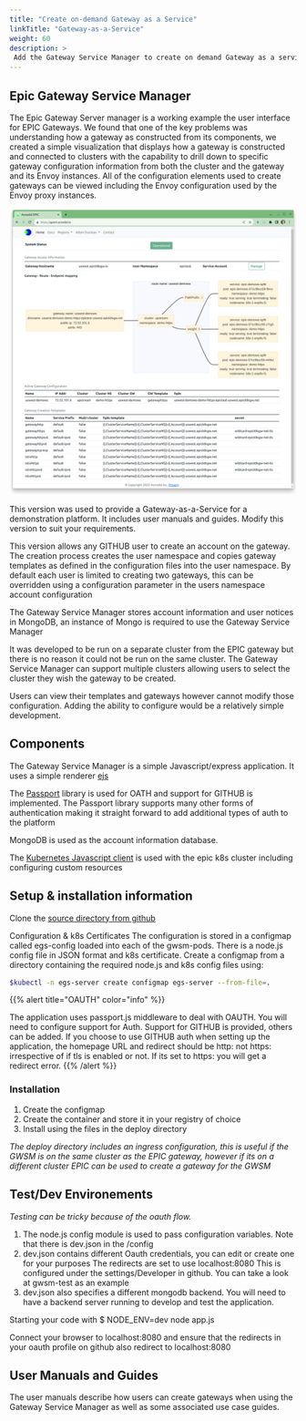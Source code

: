 ```yaml
---
title: "Create on-demand Gateway as a Service"
linkTitle: "Gateway-as-a-Service"
weight: 60
description: >
 Add the Gateway Service Manager to create on demand Gateway as a service
---
```


## Epic Gateway Service Manager

The Epic Gateway Server manager is a working example the user interface for EPIC Gateways.  We found that one of the key problems was understanding how a gateway as constructed from its components, we created a simple visualization that displays how a gateway is constructed and connected to clusters with the capability to drill down to specific gateway configuration information from both the cluster and the gateway and its Envoy instances.  All of the configuration elements used to create gateways can be viewed including the Envoy configuration used by the Envoy proxy instances.


<p align="center">
<img src="./user_manual/gwsm-working.png" style="width:600px">
</p>


This version was used to provide a Gateway-as-a-Service for a demonstration platform.  It includes user manuals and guides.  Modify this version to suit your requirements.

This version allows any GITHUB user to create an account on the gateway.  The creation process creates the user namespace and copies gateway templates as defined in the configuration files into the user namespace.  By default each user is limited to creating two gateways, this can be overridden using a configuration parameter in the users namespace account configuration

The Gateway Service Manager stores account information and user notices in MongoDB, an instance of Mongo is required to use the Gateway Service Manager

It was developed to be run on a separate cluster from the EPIC gateway but there is no reason it could not be run on the same cluster.  The Gateway Service Manager can support multiple clusters allowing users to select the cluster they wish the gateway to be created.

Users can view their templates and gateways however cannot modify those configuration.  Adding the ability to configure would be a relatively simple development.




## Components
The Gateway Service Manager is a simple Javascript/express application.  It uses a simple renderer [ejs](https://ejs.co/)

The [Passport](https://www.passportjs.org/) library is used for OATH and support for GITHUB is implemented.  The Passport library supports many other forms of authentication making it straight forward to add additional types of auth to the platform

MongoDB is used as the account information database.

The [Kubernetes Javascript client](https://github.com/kubernetes-client/javascript) is used with the epic k8s cluster including configuring custom resources



## Setup & installation information

Clone the [source directory from github](https://github.com/epic-gateway/service-manager)



Configuration & k8s Certificates
The configuration is stored in a configmap called egs-config loaded into each of the gwsm-pods.  There is a node.js config file in JSON format and k8s certificate.  Create a configmap from a directory containing the required node.js and k8s config files using:

```bash
$kubectl -n egs-server create configmap egs-server --from-file=.

```
{{% alert title="OAUTH" color="info" %}}

The application uses passport.js middleware to deal with OAUTH.  You will need to configure support for Auth.  Support for GITHUB is provided, others can be added.  If you choose to use GITHUB auth when setting up the application, the homepage URL and redirect should be http: not https: irrespective of if tls is enabled or not.  If its set to https: you will get a redirect error.
{{% /alert %}}

### Installation

1.  Create the configmap
2.  Create the container and store it in your registry of choice
3.  Install using the files in the deploy directory

*The deploy directory includes an ingress configuration, this is useful if the GWSM is on the same cluster as the EPIC gateway, however if its on a different cluster EPIC can be used to create a gateway for the GWSM*



## Test/Dev Environements
_Testing can be tricky because of the oauth flow._

1. The node.js config module is used to pass configuration variables.  Note that there is dev.json in the /config
2. dev.json contains different Oauth credentials, you can edit or create one for your purposes  The redirects are set to use localhost:8080  This is configured under the settings/Developer in github.  You can take a look at gwsm-test as an example
3. dev.json also specifies a different mongodb backend.  You will need to have a backend server running to develop and test the application. 

Starting your code with  $ NODE_ENV=dev node app.js

Connect your browser to localhost:8080 and ensure that the redirects in your oauth profile on github also redirect to localhost:8080


## User Manuals and Guides
The user manuals describe how users can create gateways when using the Gateway Service Manager as well as some associated use case guides.  